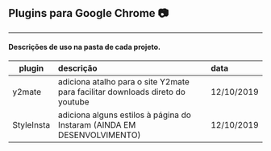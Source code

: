 ## Plugins para Google Chrome :camera:
---
#### Descrições de uso na pasta de cada projeto.
|plugin | descrição| data 
|-------|:---------|:-------
y2mate | adiciona atalho para o site Y2mate para facilitar downloads direto do youtube |12/10/2019
StyleInsta | adiciona alguns estilos à página do Instaram (AINDA EM DESENVOLVIMENTO) |12/10/2019
